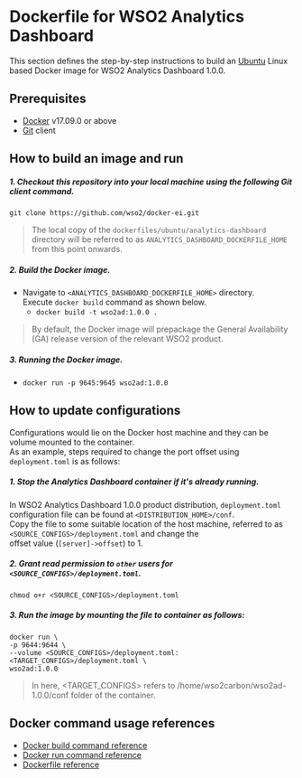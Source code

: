 # Dockerfile for WSO2 Analytics Dashboard #

This section defines the step-by-step instructions to build an [Ubuntu](https://hub.docker.com/_/ubuntu/) Linux based Docker image for WSO2 Analytics Dashboard 1.0.0.

## Prerequisites

* [Docker](https://www.docker.com/get-docker) v17.09.0 or above
* [Git](https://git-scm.com/book/en/v2/Getting-Started-Installing-Git) client

## How to build an image and run

##### 1. Checkout this repository into your local machine using the following Git client command.

```
git clone https://github.com/wso2/docker-ei.git
```

>The local copy of the `dockerfiles/ubuntu/analytics-dashboard` directory will be referred to as `ANALYTICS_DASHBOARD_DOCKERFILE_HOME` from this point onwards.

##### 2. Build the Docker image.

- Navigate to `<ANALYTICS_DASHBOARD_DOCKERFILE_HOME>` directory. <br>
  Execute `docker build` command as shown below.
    + `docker build -t wso2ad:1.0.0 .`

> By default, the Docker image will prepackage the General Availability (GA) release version of the relevant WSO2 product.

##### 3. Running the Docker image.

- `docker run -p 9645:9645 wso2ad:1.0.0`

## How to update configurations

Configurations would lie on the Docker host machine and they can be volume mounted to the container. <br>
As an example, steps required to change the port offset using `deployment.toml` is as follows:

##### 1. Stop the Analytics Dashboard container if it's already running.

In WSO2 Analytics Dashboard 1.0.0 product distribution, `deployment.toml` configuration file can be found at `<DISTRIBUTION_HOME>/conf`.<br>
Copy the file to some suitable location of the host machine, referred to as `<SOURCE_CONFIGS>/deployment.toml` and change the<br>
offset value (`[server]->offset`) to 1.

##### 2. Grant read permission to `other` users for `<SOURCE_CONFIGS>/deployment.toml`.

```
chmod o+r <SOURCE_CONFIGS>/deployment.toml
```

##### 3. Run the image by mounting the file to container as follows:

```
docker run \
-p 9644:9644 \
--volume <SOURCE_CONFIGS>/deployment.toml:<TARGET_CONFIGS>/deployment.toml \
wso2ad:1.0.0
```

> In here, <TARGET_CONFIGS> refers to /home/wso2carbon/wso2ad-1.0.0/conf folder of the container.

## Docker command usage references

* [Docker build command reference](https://docs.docker.com/engine/reference/commandline/build/)
* [Docker run command reference](https://docs.docker.com/engine/reference/run/)
* [Dockerfile reference](https://docs.docker.com/engine/reference/builder/)
